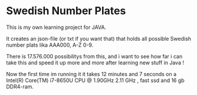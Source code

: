 # Swedish Number Plates

This is my own learning project for JAVA.

It creates an json-file (or txt if you want that) that holds all possible Swedish number plats lika AAA000, A-Z 0-9.

There is 17.576.000 possibilitys from this, and i want to see how far i can take this and speed it up more and more after learning new stuff in Java !

Now the first time im running it it takes 12 minutes and 7 seconds on a Intel(R) Core(TM) i7-8650U CPU @ 1.90GHz 2.11 GHz , fast ssd and 16 gb DDR4-ram.
